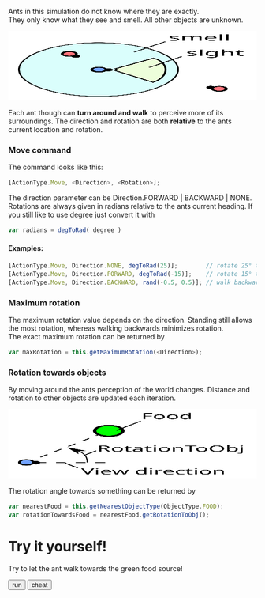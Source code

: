 Ants in this simulation do not know where they are exactly.<br>
They only know what they see and smell. All other objects are unknown.

<img src="../images/sight_smell.svg" width="100%" height="140px">

Each ant though can <b>turn around and walk</b> to perceive more of its surroundings.
The direction and rotation are both <b>relative</b> to the ants current location and rotation.

### Move command

The command looks like this: 
```javascript
[ActionType.Move, <Direction>, <Rotation>];
```
The direction parameter can be Direction.FORWARD | BACKWARD | NONE.
Rotations are always given in radians relative to the ants current heading.
If you still like to use degree just convert it with 
```javascript 
var radians = degToRad( degree )
```

#### Examples:
```javascript
[ActionType.Move, Direction.NONE, degToRad(25)];        // rotate 25° to the left
[ActionType.Move, Direction.FORWARD, degToRad(-15)];    // rotate 15° to the right
[ActionType.Move, Direction.BACKWARD, rand(-0.5, 0.5)]; // walk backward with a random rotation
```

### Maximum rotation

The maximum rotation value depends on the direction.
Standing still allows the most rotation, whereas walking backwards minimizes rotation.<br>
The exact maximum rotation can be returned by
```javascript 
var maxRotation = this.getMaximumRotation(<Direction>);
```

### Rotation towards objects

By moving around the ants perception of the world changes.
Distance and rotation to other objects are updated each iteration.

<img src="../images/rotationToObj.svg" width="100%" height="140px">

The rotation angle towards something can be returned by
```javascript 
var nearestFood = this.getNearestObjectType(ObjectType.FOOD);
var rotationTowardsFood = nearestFood.getRotationToObj();
```

# Try it yourself!<br>

<link rel="stylesheet" href="../style.css">
<script src="../js/external/ace_min_noconflict/ace.js"></script>
<script src="../js/external/ace_min_noconflict/ext-language_tools.js"></script>

<script src="../js/settingsGlobal.js"></script>
<script src="../js/debug.js"></script>
<script src="../js/globals.js"></script>

<script data-main="../js/initTutorial" src="../js/external/require.js"></script>

Try to let the ant walk towards the green food source!
<div style="width:850px;">
	<div style="width:550px; float:left;">
		<input type="button" value="run" id="runTutorial" >
		<input type="button" value="cheat" id="showSolution" >
		<div id="customAntContainer" style="height:150px;margin:10px;">
			<pre id="editor"></pre>
		</div>
	</div>
	<div style="width:250px; float:right;">
		<canvas width="250" height="200" class="terrarium" id="canvasTutorial"></canvas>
	</div>
	<div style="clear:both;"></div>
</div>
<div id="finished" style="display:none;">
	<b>Congratulations!</b><br>
	You can now continue with the [Harvest]{@tutorial 02_harvest} tutorial.
</div>